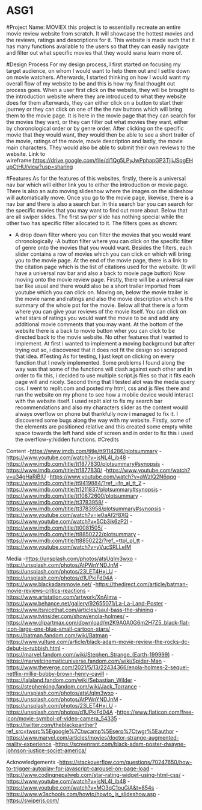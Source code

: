 # ASG1
#Project Name: MOVIEX
this project is to essentially recreate an entire movie review website from scratch. It will showcase the hottest movies and the reviews, ratings and descriptions for it. This website is made such that it has many functions available to the users so that they can easily navigate and filter out what specific movies that they would wana learn more of. 

#Design Process
For my design process, I first started on focusing my target audience, on whom I would want to help them out and I settle down on movie watchers. Afterwards, I started thinking on how I would want my overall flow of my website to be and this is how my final thought out process goes. When a user first click on the website, they will be brought to the introduction website where they are introduced to what they website does for them afterwards, they can either click on a button to start their journey or they can click on one of the the nav buttons which will bring them to the movie page. It is here in the movie page that they can search for the movies they want, or they can filter out what movies they want, either by choronological order or by genre order. After clicking on the specific movie that they would want, they would then be able to see a short trailer of the movie, ratings of the movie, movie description and lastly, the movie main characters. They would also be able to submit their own reviews to the website.
Link to wireframe:https://drive.google.com/file/d/1Qg5LPyJwPphapGP3TjiiJSpgEHupCtHU/view?usp=sharing

#Features 
As for the features of this websites, firstly, there is a universal nav bar which will either link you to either the introduction or movie page.
There is also an auto moving slideshow where the images on the slideshow will automatically move.
Once you go to the movie page, likewise, there is a nav bar and there is also a search bar. In this search bar you can search for the specific movies that you may want to find out more about. Below that are all swiper slides. The first swiper slide has nothing special while the other two has specific filter allocated to it. The filters goes as shown: 
- A drop down filter where you can filter the movies that you would want chronologically
-A button filter where you can click on the specific filter of genre onto the movies that you would want.
Besides the filters, each slider contains a row of movies which you can click on which will bring you to the movie page.
At the end of the movie page, there is a link to the citation page which is the list of citations used for the website. (It will have a universal nav bar and also a back to movie page button)
Now moving onto the movie review page.
Firstly, there will be a universal nav bar like usual and there would also be a short trailer imported from youtube which you can click on. Moving on, below the movie trailer is the movie name and ratings and also the movie description which is the summary of the whole pot for the movie. Below all that there is a form where  you can give your reviews of the movie itself. You can click on what stars of ratings you would want the movie to be and add any additional movie comments that you may want.
At the bottom of the website there is a back to movie button wher you can click to be directed back to the movie website. 
No other features that i wanted to implement. At first i wanted to implement a moving background but after trying out so, i discovered that it does not fit the design so i scrapped that idea.
#Testing
As for testing, I just kept on clicking on every function that I newly implemented. Some problems I found along the way was that some of the functions will clash against each other and in order to fix this, i decided to use multiple script.js files so that it fits each page will and nicely. Second thing that I tested alot was the media query css. I went to replit.com and posted my html, css and js files there and run the website on my phone to see how a mobile device would interact with the website itself. I used replit alot to fix my search bar recommendations and also my characters slider as the content would always overflow on phone but thankfully now  i managed to fix it. 
I discovered some bugs along the way with my website. Firstly, some of the elements are positioned relative and this created some empty white space towards the left hand side of screen and in order to fix this i used the overflow-y:hidden functions.
#Credits

Content
-https://www.imdb.com/title/tt9114286/plotsummary
-https://www.youtube.com/watch?v=jsNL4l_ib48
-https://www.imdb.com/title/tt1877830/plotsummary#synopsis
-https://www.imdb.com/title/tt1877830/
-https://www.youtube.com/watch?v=u34gHaRiBIU
-https://www.youtube.com/watch?v=aWzlQ2N6qqg
-https://www.imdb.com/title/tt9419884/?ref_=fn_al_tt_2
-https://www.imdb.com/title/tt1211837/plotsummary#synopsis
-https://www.imdb.com/title/tt10872600/plotsummary
-https://www.imdb.com/title/tt3783958/
-https://www.imdb.com/title/tt3783958/plotsummary#synopsis
-https://www.youtube.com/watch?v=je0aAf2f8XQ
-https://www.youtube.com/watch?v=5Cb3ik6zP2I
-https://www.imdb.com/title/tt0081505/
-https://www.imdb.com/title/tt8850222/plotsummary
-https://www.imdb.com/title/tt8850222/?ref_=ttpl_pl_tt
-https://www.youtube.com/watch?v=yVucSRLLeIM

Media
-https://unsplash.com/photos/atsUqIm3wxo
-https://unsplash.com/photos/AtPWnYNDJnM
-https://unsplash.com/photos/23LET4Hxj_U
-https://unsplash.com/photos/d1UPkiFd04A
-https://www.blackadammovie.net/
-https://thedirect.com/article/batman-movie-reviews-critics-reactions
-https://www.artstation.com/artwork/XnAlmw
-https://www.behance.net/gallery/92655071/La-La-Land-Poster
-https://www.itsnicethat.com/articles/saul-bass-the-shining
-https://www.tvinsider.com/show/enola-holmes/
-https://www.clipartmax.com/download/m2K9A0A0G6m2H7Z5_black-flat-icon-large-one-blue-small-cartoon-stars/
-https://batman.fandom.com/wiki/Batman
-https://www.vulture.com/article/black-adam-movie-review-the-rocks-dc-debut-is-rubbish.html
-https://marvel.fandom.com/wiki/Stephen_Strange_(Earth-199999)
-https://marvelcinematicuniverse.fandom.com/wiki/Spider-Man
-https://www.theverge.com/2021/5/13/22434366/enola-holmes-2-sequel-netflix-millie-bobby-brown-henry-cavill
-https://lalaland.fandom.com/wiki/Sebastian_Wilder
-https://stephenking.fandom.com/wiki/Jack_Torrance
-https://unsplash.com/photos/atsUqIm3wxo
-https://unsplash.com/photos/AtPWnYNDJnM 
-https://unsplash.com/photos/23LET4Hxj_U 
-https://unsplash.com/photos/d1UPkiFd04A 
-https://www.flaticon.com/free-icon/movie-symbol-of-video-camera_54335 
-https://twitter.com/theblackpanther?ref_src=twsrc%5Egoogle%7Ctwcamp%5Eserp%7Ctwgr%5Eauthor
-https://www.marvel.com/articles/movies/doctor-strange-augmented-reality-experience 
-https://screenrant.com/black-adam-poster-dwayne-johnson-justice-societ-america/

Acknowledgements
-https://stackoverflow.com/questions/70247650/how-to-trigger-autoplay-for-javascript-carousel-on-page-load
-https://www.codingnepalweb.com/star-rating-widget-using-html-css/
-https://www.youtube.com/watch?v=jsNL4l_ib48
-https://www.youtube.com/watch?v=MO3qC1ouGiA&t=854s
-https://www.w3schools.com/howto/howto_js_slideshow.asp
-https://swiperjs.com/
 
 
